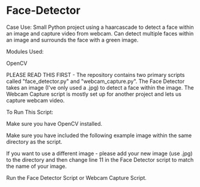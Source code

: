 # Face-Detector
Case Use: Small Python project using a haarcascade to detect a face within an image and capture video from webcam. Can detect multiple faces within an image and surrounds the face with a green image. 

Modules Used: 

OpenCV

PLEASE READ THIS FIRST - The repository contains two primary scripts called "face_detector.py" and "webcam_capture.py". The Face Detector takes an image (I've only used a .jpg) to detect a face within the image. The Webcam Capture script is mostly set up for another project and lets us capture webcam video. 

To Run This Script: 

Make sure you have OpenCV installed.

Make sure you have included the following example image within the same directory as the script. 

If you want to use a different image - please add your new image (use .jpg) to the directory and then change line 11 in the Face Detector script to match the name of your image. 

Run the Face Detector Script or Webcam Capture Script. 
